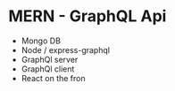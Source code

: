 # MERN - GraphQL Api 

- Mongo DB
- Node / express-graphql
- GraphQl server
- GraphQl client
- React on the fron
